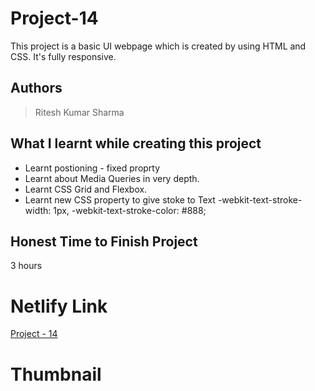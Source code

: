 
# Project-14

This project is a basic UI webpage which is created by using HTML and CSS. It's fully responsive.





## Authors

 >Ritesh Kumar Sharma


## What I learnt while creating this project

- Learnt postioning - fixed proprty 
- Learnt about Media Queries in very depth.
- Learnt CSS Grid and Flexbox.
- Learnt new CSS property to give stoke to Text -webkit-text-stroke-width: 1px, -webkit-text-stroke-color: #888;



## Honest Time to Finish Project

3 hours



# Netlify Link

[Project - 14](https://project-14-rk.netlify.app/)

# Thumbnail

